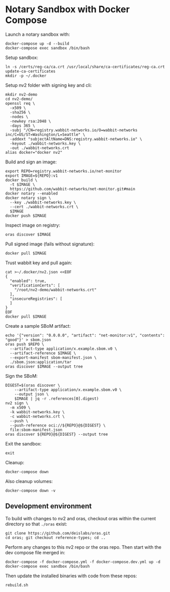 # Notary Sandbox with Docker Compose

Launch a notary sandbox with:

```shell
docker-compose up -d --build
docker-compose exec sandbox /bin/bash
```

Setup sandbox:

```shell
ln -s /certs/reg-ca/ca.crt /usr/local/share/ca-certificates/reg-ca.crt
update-ca-certificates
mkdir -p ~/.docker
```

Setup nv2 folder with signing key and cli:

```shell
mkdir nv2-demo
cd nv2-demo/
openssl req \
  -x509 \
  -sha256 \
  -nodes \
  -newkey rsa:2048 \
  -days 365 \
  -subj "/CN=registry.wabbit-networks.io/O=wabbit-networks inc/C=US/ST=Washington/L=Seattle" \
  -addext "subjectAltName=DNS:registry.wabbit-networks.io" \
  -keyout ./wabbit-networks.key \
  -out ./wabbit-networks.crt
alias docker="docker nv2"
```

Build and sign an image:

```shell
export REPO=registry.wabbit-networks.io/net-monitor
export IMAGE=${REPO}:v1
docker build \
  -t $IMAGE \
  https://github.com/wabbit-networks/net-monitor.git#main
docker notary --enabled
docker notary sign \
  --key ./wabbit-networks.key \
  --cert ./wabbit-networks.crt \
  $IMAGE
docker push $IMAGE
```

Inspect image on registry:

```shell
oras discover $IMAGE
```

Pull signed image (fails without signature):

```shell
docker pull $IMAGE
```

Trust wabbit key and pull again:

```shell
cat >~/.docker/nv2.json <<EOF
{
  "enabled": true,
  "verificationCerts": [
    "/root/nv2-demo/wabbit-networks.crt"
  ],
  "insecureRegistries": [
  ]
}
EOF
docker pull $IMAGE
```

Create a sample SBoM artifact:

```shell
echo '{"version": "0.0.0.0", "artifact": "net-monitor:v1", "contents": "good"}' > sbom.json
oras push $REPO \
  --artifact-type application/x.example.sbom.v0 \
  --artifact-reference $IMAGE \
  --export-manifest sbom-manifest.json \
  ./sbom.json:application/tar
oras discover $IMAGE --output tree
```

Sign the SBoM:

```shell
DIGEST=$(oras discover \
    --artifact-type application/x.example.sbom.v0 \
    --output json \
    $IMAGE | jq -r .references[0].digest)
nv2 sign \
  -m x509 \
  -k wabbit-networks.key \
  -c wabbit-networks.crt \
  --push \
  --push-reference oci://${REPO}@${DIGEST} \
  file:sbom-manifest.json
oras discover ${REPO}@${DIGEST} --output tree
```

Exit the sandbox:

```shell
exit
```

Cleanup:

```shell
docker-compose down
```

Also cleanup volumes:

```shell
docker-compose down -v
```

## Development environment

To build with changes to nv2 and oras, checkout oras within the current directory so that `./oras` exist:

```shell
git clone https://github.com/deislabs/oras.git
cd oras; git checkout reference-types; cd ..
```

Perform any changes to this nv2 repo or the oras repo.
Then start with the dev compose file merged in:

```shell
docker-compose -f docker-compose.yml -f docker-compose.dev.yml up -d
docker-compose exec sandbox /bin/bash
```

Then update the installed binaries with code from these repos:

```shell
rebuild.sh
```
